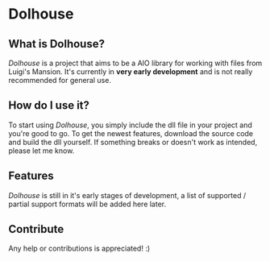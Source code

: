 # Dolhouse

## What is Dolhouse?
*Dolhouse* is a project that aims to be a AIO library for working with files from Luigi's Mansion. It's currently in **very early development** and is not really recommended for general use.

## How do I use it?
To start using *Dolhouse*, you simply include the dll file in your project and you're good to go. To get the newest features, download the source code and build the dll yourself. If something breaks or doesn't work as intended, please let me know.

## Features
*Dolhouse* is still in it's early stages of development, a list of supported / partial support formats will be added here later.

## Contribute
Any help or contributions is appreciated! :)

